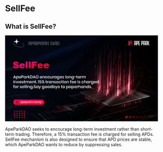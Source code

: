 # SellFee

## What is SellFee?

![](../.gitbook/assets/Sellfee.jpg)

ApeParkDAO seeks to encourage long-term investment rather than short-term trading. Therefore, a 15% transaction fee is charged for selling APDs. SellFee mechanism is also designed to ensure that APD prices are stable, which ApeParkDAO wants to reduce by suppressing sales.
